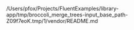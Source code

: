 /Users/pfox/Projects/FluentExamples/library-app/tmp/broccoli_merge_trees-input_base_path-Z09f7eoK.tmp/1/vendor/README.md